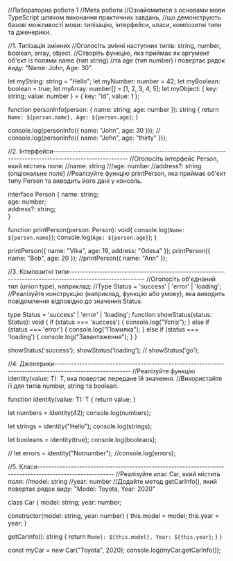 //Лабораторна робота 1
//Мета роботи
//Ознайомитися з основами мови TypeScript шляхом виконання практичних завдань, 
//що демонструють базові можливості мови: типізацію, інтерфейси, класи, композитні типи та дженерики.

//1. Типізація змінних
//Оголосіть змінні наступних типів: string, number, boolean, array, object.
//Створіть функцію, яка приймає як аргумент об'єкт із полями name (тип string) 
//та age (тип number) і повертає рядок виду: "Name: John, Age: 30".

let myString: string = "Hello";
let myNumber: number = 42;
let myBoolean: boolean = true;
let myArray: number[] = [1, 2, 3, 4, 5];
let myObject: { key: string; value: number } = { key: "id", value: 1 };

function personInfo(person: { name: string; age: number }): string {
  return `Name: ${person.name}, Age: ${person.age}`;
}

console.log(personInfo({ name: "John", age: 30 }));
// console.log(personInfo({ name: "John", age: "thirty" }));


//2. Інтерфейси---------------------------------------------------------------------------------------------------------
//Оголосіть інтерфейс Person, який містить поля:
//name: string
///age: number
//address?: string (опціональне поле)
//Реалізуйте функцію printPerson, яка приймає об'єкт типу Person та виводить його дані у консоль.

interface Person {
  name: string;       
  age: number;      
  address?: string;  
}

function printPerson(person: Person): void{
  console.log(`Name: ${person.name}`);
  console.log(`Age: ${person.age}`);
}

printPerson({ name: "Vika", age: 19, address: "Odesa" });
printPerson({ name: "Bob", age: 20 });
//printPerson({ name: "Ann" });


//3. Композитні типи---------------------------------------------------------------------------------------------------------
//Оголосіть об'єднаний тип (union type), наприклад: 
//Type Status = 'success' | 'error' | 'loading';
//Реалізуйте конструкцію (наприклад, функцію або умову), яка виводить повідомлення відповідно до значення Status.


type Status = 'success' | 'error' | 'loading';
function showStatus(status: Status): void {
  if (status === 'success') {
    console.log("Успіх");
  } else if (status === 'error') {
    console.log("Помилка");
  } else if (status === 'loading') {
    console.log("Завантаження");
  }
}

showStatus('success');
showStatus('loading');
// showStatus('go');


//4. Дженерики---------------------------------------------------------------------------------------------------------
//Реалізуйте функцію identity<T>(value: T): T, яка повертає передане їй значення.
//Використайте її для типів number, string та boolean.

function identity<T>(value: T): T {
  return value;
}

let numbers = identity<number>(42);
console.log(numbers); 

let strings = identity<string>("Hello");
console.log(strings); 

let booleans = identity<boolean>(true);
console.log(booleans); 

// let errors = identity<number>("Notnumber");
//console.log(errors); 


//5. Класи---------------------------------------------------------------------------------------------------------
//Реалізуйте клас Car, який містить поля:
//model: string
//year: number
//Додайте метод getCarInfo(), який повертає рядок виду: "Model: Toyota, Year: 2020"

class Car {
  model: string;
  year: number;

  constructor(model: string, year: number) {
    this.model = model;
    this.year = year;
  }

  getCarInfo(): string {
    return `Model: ${this.model}, Year: ${this.year}`;
  }
}

const myCar = new Car("Toyota", 2020);
console.log(myCar.getCarInfo()); 

